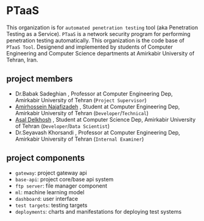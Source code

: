 # PTaaS

This organization is for ```automated penetration testing``` tool (aka Penetration Testing as a Service). ```PTaaS``` is a network
security program for performing penetration testing automatically. This organization is
the code base of ```PTaaS Tool```. Designend and implemented by students of Computer Engineering and
Computer Science departments at Amirkabir University of Tehran, Iran.

## project members

- Dr.Babak Sadeghian , Professor at Computer Engineering Dep, Amirkabir University of Tehran (```Project Supervisor```)
- [Amirhossein Najafizadeh](https://www.linkedin.com/in/amirnhnajafiz21/) , Student at Computer Engineering Dep, Amirkabir University of Tehran (```Developer```/```Technical```)
- [Asal Delkhosh](https://www.linkedin.com/in/asaldelkhosh/) , Student at Computer Science Dep, Amirkabir University of Tehran (```Developer```/```Data Scientist```)
- Dr.Seyavash Khorsandi , Professor at Computer Engineering Dep, Amirkabir University of Tehran (```Internal Examiner```)

## project components

- ```gateway```: project gateway api
- ```base-api```: project core/base api system
- ```ftp server```: file manager component
- ```ml```: machine learning model
- ```dashboard```: user interface
- ```test targets```: testing targets
- ```deployments```: charts and manifestations for deploying test systems
